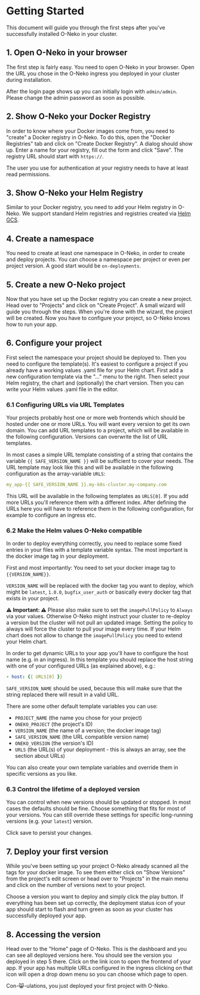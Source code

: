 # Getting Started

This document will guide you through the first steps after you've successfully installed O-Neko in your cluster.

## 1. Open O-Neko in your browser

The first step is fairly easy. You need to open O-Neko in your browser. Open the URL you chose in the
O-Neko ingress you deployed in your cluster during installation.

After the login page shows up you can initially login with `admin/admin`. Please change the admin password as soon as possible.

## 2. Show O-Neko your Docker Registry

In order to know where your Docker images come from, you need to "create" a Docker registry in O-Neko.
To do this, open the "Docker Registries" tab and click on "Create Docker Registry". A dialog should show up. Enter a 
name for your registry, fill out the form and click "Save". The registry URL should start with `https://`.
 
The user you use for authentication at your registry needs to have at least read permissions.

## 3. Show O-Neko your Helm Registry

Similar to your Docker registry, you need to add your Helm registry in O-Neko. We support standard Helm registries and
registries created via [Helm GCS](https://github.com/hayorov/helm-gcs).

## 4. Create a namespace

You need to create at least one namespace in O-Neko, in order to create and deploy projects. You can choose a namespace per project
or even per project version. A good start would be `on-deployments`.

## 5. Create a new O-Neko project

Now that you have set up the Docker registry you can create a new project. Head over to "Projects" and click on
"Create Project". A small wizard will guide you through the steps. When you're done with the wizard, the project will
be created. Now you have to configure your project, so O-Neko knows how to run your app.

## 6. Configure your project

First select the namespace your project should be deployed to. Then you need to configure the template(s). 
It's easiest to configure a project if you already have a working values .yaml file for your Helm chart. First add a new
configuration template via the "..." menu to the right. Then select your Helm registry, the chart and (optionally) the
chart version. Then you can write your Helm values .yaml file in the editor.

### 6.1 Configuring URLs via URL Templates

Your projects probably host one or more web frontends which should be hosted under one or more URLs. You will want every
version to get its own domain. You can add URL templates to a project, which will be available in the following configuration.
Versions can overwrite the list of URL templates.

In most cases a simple URL template consisting of a string that contains the variable `{{ SAFE_VERSION_NAME }}` 
will be sufficient to cover your needs. The URL template may look like this and will be available in the following configuration
as the array-variable `URLS`:

```yaml
my_app-{{ SAFE_VERSION_NAME }}.my-k8s-cluster.my-company.com
```

This URL will be available in the following templates as `URLS[0]`. If you add more URLs you'll reference them with a
different index. After defining the URLs here you will have to reference them in the following configuration, for example
to configure an ingress etc.

### 6.2 Make the Helm values O-Neko compatible

In order to deploy everything correctly, you need to replace some fixed entries in your files with a template variable syntax.
The most important is the docker image tag in your deployment.

First and most importantly: You need to set your docker image tag to `{{VERSION_NAME}}`.

`VERSION_NAME` will be replaced with the docker tag you want to deploy, which might be `latest`, `1.0.0`, `bugfix_user_auth`
or basically every docker tag that exists in your project.

**⚠️ Important: ⚠️** Please also make sure to set the `imagePullPolicy` to `Always` via your values. Otherwise O-Neko might instruct
your cluster to re-deploy a version but the cluster will not pull an updated image. Setting the policy to always will force
the cluster to pull your image every time. If your Helm chart does not allow to change the `imagePullPolicy` you need to
extend your Helm chart.

In order to get dynamic URLs to your app you'll have to configure the host name (e.g. in an ingress). In this template 
you should replace the host string with one of your configured URLs (as explained above), e.g.:

```yaml
- host: {{ URLS[0] }}
```

`SAFE_VERSION_NAME` should be used, because this will make sure that the string replaced there will result in a valid URL.

There are some other default template variables you can use:

* `PROJECT_NAME` (the name you chose for your project)
* `ONEKO_PROJECT` (the project's ID)
* `VERSION_NAME` (the name of a version; the docker image tag)
* `SAFE_VERSION_NAME` (the URL compatible version name)
* `ONEKO_VERSION` (the version's ID)
* `URLS` (the URL(s) of your deployment - this is always an array, see the section about URLs)

You can also create your own template variables and override them in specific versions as you like.

### 6.3 Control the lifetime of a deployed version

You can control when new versions should be updated or stopped. In most cases the defaults should be fine. Choose something that
fits for most of your versions. You can still override these settings for specific long-running versions (e.g. your `latest`) version.

Click save to persist your changes.

## 7. Deploy your first version

While you've been setting up your project O-Neko already scanned all the tags for your docker image. To see them either click on "Show Versions"
from the project's edit screen or head over to "Projects" in the main menu and click on the number of versions next to your project.

Choose a version you want to deploy and simply click the play button. If everything has been set up correctly, the deployment status
icon of your app should start to flash and turn green as soon as your cluster has successfully deployed your app.

## 8. Accessing the version

Head over to the "Home" page of O-Neko. This is the dashboard and you can see all deployed versions here. 
You should see the version you deployed in step 5 there. Click on the link icon to open the frontend of your app.
If your app has multiple URLs configured in the ingress clicking on that icon will open a drop down menu so you can choose
which page to open.

Con-😸-ulations, you just deployed your first project with O-Neko.
